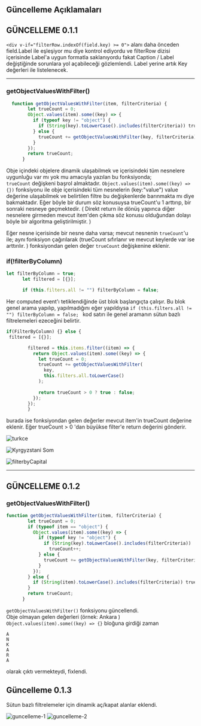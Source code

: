 ## Güncelleme Açıklamaları


## GÜNCELLEME 0.1.1

`<div v-if="filterRow.indexOf(field.key) >= 0">` alanı daha önceden field.Label ile eşleşiyor mu diye kontrol ediyordu ve filterRow dizisi içerisinde Label'a uygun formatla saklanıyordu fakat Caption / Label değiştiğinde sorunlara yol açabileceği gözlemlendi. 
Label yerine artık Key değerleri ile listelenecek.
<hr/>

### getObjectValuesWithFilter()

``` js
  function getObjectValuesWithFilter(item, filterCriteria) {
        let trueCount = 0;
        Object.values(item).some((key) => {
          if (typeof key != "object") {
            if (String(key).toLowerCase().includes(filterCriteria)) trueCount++;
          } else {
            trueCount += getObjectValuesWithFilter(key, filterCriteria);
          }
        });
        return trueCount;
      }
```
Obje içindeki objelere dinamik ulaşabilmek ve içerisindeki tüm nesnelere uygunluğu var mı yok mu amacıyla yazılan bu fonksiyonda;<br />
`trueCount` değişkeni başrol almaktadır. `Object.values(item).some((key) => {})` fonksiyonu ile obje içerisindeki tüm nesnelerin (key:"value") value değerine ulaşabilmek ve belirtilen filtre bu değişkenlerde barınmakta mı diye bakmaktadır. 
Eğer böyle bir durum söz konusuysa trueCount'u 1 arttırıp, bir sonraki nesneye geçmektedir. 
( Direkt return ile dönüş yapınca diğer nesnelere girmeden mevcut item'den çıkma söz konusu olduğundan dolayı böyle bir algoritma geliştirilmiştir. ) 

Eğer nesne içerisinde bir nesne daha varsa; mevcut nesnenin `trueCount`'u ile; aynı fonksiyon çağırılarak (trueCount sıfırlanır ve mevcut keylerde var ise arttırılır. ) fonksiyondan gelen değer `trueCount` değişkenine eklenir. 


### if(!filterByColumn) 


```js
let filterByColumn = true;
      let filtered = [{}];

      if (this.filters.all != "") filterByColumn = false;
```
Her computed event'ı tetiklendiğinde üst blok başlangıçta çalışır. Bu blok genel arama yapılıp, yapılmadığını eğer yapıldıysa `if (this.filters.all != "") filterByColumn = false; ` kod satırı ile genel aramanın sütun bazlı filtrelemeleri ezeceğini belirtir. 



```js
if(FilterByColumn) {} else {
 filtered = [{}];

        filtered = this.items.filter((item) => {
          return Object.values(item).some((key) => {
            let trueCount = 0;
            trueCount += getObjectValuesWithFilter(
              key,
              this.filters.all.toLowerCase()
            );
  
            return trueCount > 0 ? true : false;
          });
        });
        }
```

burada ise fonksiyondan gelen değerler mevcut item'in trueCount değerine eklenir. Eğer trueCount > 0 'dan büyükse filter'e return değerini gönderir.


![turkce](https://user-images.githubusercontent.com/44155358/145020501-c115c162-1f08-48c5-a864-595b91bec1fe.png)

![Kyrgyzstani Som](https://user-images.githubusercontent.com/44155358/145020505-3a11afc3-71b2-4188-8747-0952ad228385.png)

![filterbyCapital](https://user-images.githubusercontent.com/44155358/145020584-3c26bcf1-9a75-457c-b9d3-45133532b66c.png)


<hr />

## GÜNCELLEME 0.1.2

### getObjectValuesWithFilter()

```js
function getObjectValuesWithFilter(item, filterCriteria) {
        let trueCount = 0;
        if (typeof item == "object") {
          Object.values(item).some((key) => {
            if (typeof key != "object") {
              if (String(key).toLowerCase().includes(filterCriteria))
                trueCount++;
            } else {
              trueCount += getObjectValuesWithFilter(key, filterCriteria);
            }
          });
        } else {
          if (String(item).toLowerCase().includes(filterCriteria)) trueCount++;
        }
        return trueCount;
      }
```

`getObjectValuesWithFilter()` fonksiyonu güncellendi. <br />
Obje olmayan gelen değerleri (örnek: Ankara ) `Object.values(item).some((key) => {}` bloğuna girdiği zaman
```
A
N
K
A
R
A
```
olarak çıktı vermekteydi, fixlendi. 


## Güncelleme 0.1.3

Sütun bazlı filtrelemeler için dinamik aç/kapat alanlar eklendi.

![guncelleme-1](https://user-images.githubusercontent.com/44155358/145192253-92dcac51-8a1b-40aa-97b2-a47e90a483a4.png)
![guncelleme-2](https://user-images.githubusercontent.com/44155358/145192257-c1cf1e8d-a0d7-493f-bcd2-169a24274f9a.png)




